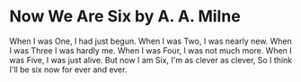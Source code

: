 # Now We Are Six by A. A. Milne

When I was One,
I had just begun.
When I was Two,
I was nearly new.
When I was Three
I was hardly me.
When I was Four,
I was not much more.
When I was Five,
I was just alive.
But now I am Six,
I'm as clever as clever,
So I think I'll be six now for ever and ever.

